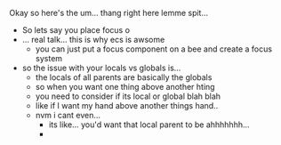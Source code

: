  Okay so here's the um... thang right here lemme spit...
 * So lets say you place focus o
 * ... real talk... this is why ecs is awsome
	 * you can just put a focus component on a bee and create a focus system
 * so the issue with your locals vs globals is...
	 * the locals of all parents are basically the globals
	 * so when you want one thing above another hting
	 * you need to consider if its local or global blah blah
	 * like if I want my hand above another things hand..
	 * nvm i cant even...
		 * its like... you'd want that local parent to be ahhhhhhh...
		 * 
